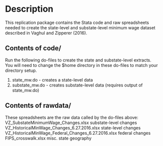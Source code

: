 # Description
This replication package contains the Stata code and raw spreadsheets
needed to create the state-level and substate-level minimum wage dataset
described in Vaghul and Zipperer (2016).

## Contents of code/
Run the following do-files to create the state and substate-level extracts.
You will need to change the $home directory in these do-files to match
your directory setup.
1. state_mw.do - creates a state-level data
2. substate_mw.do - creates substate-level data (requires output of state_mw.do)

## Contents of rawdata/
These spreadsheets are the raw data called by the do-files above:
VZ_SubstateMinimumWage_Changes.xlsx                   substate-level changes
VZ_HistoricalMinWage_Changes_6.27.2016.xlsx           state-level changes
VZ_HistoricalMinWage_Federal_Changes_6.27.2016.xlsx   federal changes
FIPS_crosswalk.xlsx                                   misc. state geography
